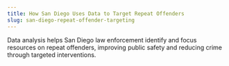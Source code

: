 ```yaml
---
title: How San Diego Uses Data to Target Repeat Offenders
slug: san-diego-repeat-offender-targeting
---
```


Data analysis helps San Diego law enforcement identify and focus resources on repeat offenders, improving public safety and reducing crime through targeted interventions.